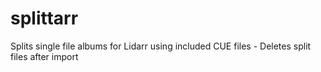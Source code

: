 # splittarr
Splits single file albums for Lidarr using included CUE files - Deletes split files after import
